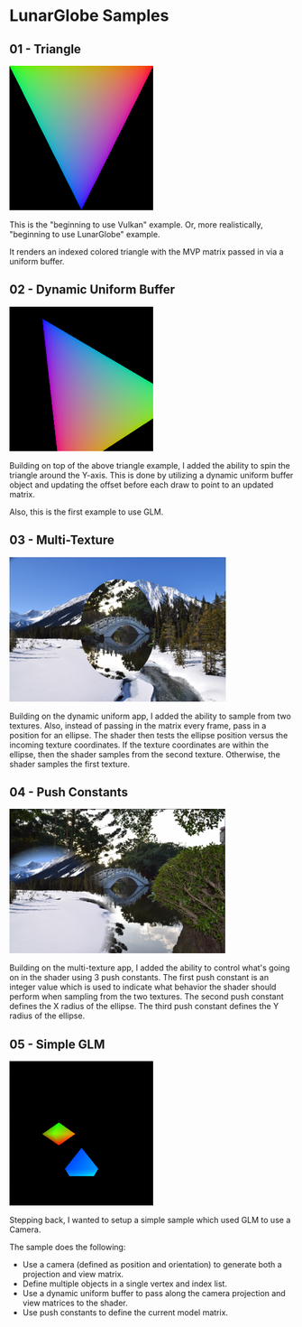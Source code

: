 # LunarGlobe Samples

## 01 - Triangle

<img src="screenshots/01_first_triangle.png" height="256px">

This is the "beginning to use Vulkan" example.
Or, more realistically, "beginning to use LunarGlobe" example.

It renders an indexed colored triangle with the MVP matrix
passed in via a uniform buffer.

## 02 - Dynamic Uniform Buffer

<img src="screenshots/02_dynamic_uniform_buffer.png" height="256px">

Building on top of the above triangle example, I added
the ability to spin the triangle around the Y-axis.
This is done by utilizing a dynamic uniform buffer
object and updating the offset before each draw to point
to an updated matrix.

Also, this is the first example to use GLM.

## 03 - Multi-Texture

<img src="screenshots/03_multi_texture.png" height="256px">

Building on the dynamic uniform app, I added the ability
to sample from two textures.
Also, instead of passing in the matrix every frame, pass
in a position for an ellipse.
The shader then tests the ellipse position versus the
incoming texture coordinates.
If the texture coordinates are within the ellipse, then
the shader samples from the second texture.
Otherwise, the shader samples the first texture.

## 04 - Push Constants

<img src="screenshots/04_push_constants.png" height="256px">

Building on the multi-texture app, I added the ability
to control what's going on in the shader using 3 push constants.
The first push constant is an integer value which is used to
indicate what behavior the shader should perform when sampling
from the two textures.
The second push constant defines the X radius of the
ellipse.
The third push constant defines the Y radius of the
ellipse.


## 05 - Simple GLM

<img src="screenshots/05_simple_glm.png" height="256px">

Stepping back, I wanted to setup a simple sample which
used GLM to use a Camera.

The sample does the following:
 * Use a camera (defined as position and orientation) to
   generate both a projection and view matrix.
 * Define multiple objects in a single vertex and index
   list.
 * Use a dynamic uniform buffer to pass along the camera
   projection and view matrices to the shader.
 * Use push constants to define the current model matrix.
